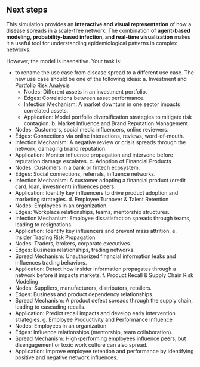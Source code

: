 ## Next steps
This simulation provides an **interactive and visual representation** of how a disease spreads in a scale-free network. The combination of **agent-based modeling, probability-based infection, and real-time visualization** makes it a useful tool for understanding epidemiological patterns in complex networks.

However, the model is insensitive. Your task is:
- to rename the use case from disease spread to a different use case. The new use case should be one of the following ideas:
  a. Investment and Portfolio Risk Analysis
  - Nodes: Different assets in an investment portfolio.
  - Edges: Correlations between asset performance.
  - Infection Mechanism: A market downturn in one sector impacts correlated assets.
  - Application: Model portfolio diversification strategies to mitigate risk contagion.
 b. Market Influence and Brand Reputation Management
- Nodes: Customers, social media influencers, online reviewers.
- Edges: Connections via online interactions, reviews, word-of-mouth.
- Infection Mechanism: A negative review or crisis spreads through the network, damaging brand reputation.
- Application: Monitor influence propagation and intervene before reputation damage escalates.
c. Adoption of Financial Products
- Nodes: Customers in a bank or fintech ecosystem.
- Edges: Social connections, referrals, influence networks.
- Infection Mechanism: A customer adopting a financial product (credit card, loan, investment) influences peers.
- Application: Identify key influencers to drive product adoption and marketing strategies.
d. Employee Turnover & Talent Retention
- Nodes: Employees in an organization.
- Edges: Workplace relationships, teams, mentorship structures.
- Infection Mechanism: Employee dissatisfaction spreads through teams, leading to resignations.
- Application: Identify key influencers and prevent mass attrition.
e. Insider Trading Risk Propagation
- Nodes: Traders, brokers, corporate executives.
- Edges: Business relationships, trading networks.
- Spread Mechanism: Unauthorized financial information leaks and influences trading behaviors.
- Application: Detect how insider information propagates through a network before it impacts markets.
f. Product Recall & Supply Chain Risk Modeling
- Nodes: Suppliers, manufacturers, distributors, retailers.
- Edges: Business and product dependency relationships.
- Spread Mechanism: A product defect spreads through the supply chain, leading to cascading recalls.
- Application: Predict recall impacts and develop early intervention strategies.
g. Employee Productivity and Performance Influence
- Nodes: Employees in an organization.
- Edges: Influence relationships (mentorship, team collaboration).
- Spread Mechanism: High-performing employees influence peers, but disengagement or toxic work culture can also spread.
- Application: Improve employee retention and performance by identifying positive and negative network influences.
